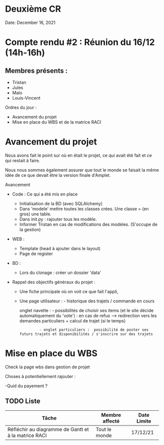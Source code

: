# Deuxième CR

Date: December 16, 2021

# Compte rendu #2 : Réunion du 16/12 (14h-16h)

## Membres présents :

- Tristan
- Jules
- Malo
- Louis-Vincent

Ordres du jour : 

- Avancement du projet
- Mise en place du WBS et de la matrice RACI

# Avancement du projet

Nous avons fait le point sur où en était le projet, ce qui avait été fait et ce qui restait à faire.

Nous nous sommes également assurer que tout le monde se faisait la même idée de ce que devait être la version finale d'Amplet.

Avancement 

- Code : Ce qui a été mis en place
    - Initialisation de la BD (avec SQLAlchemy)
    - Dans 'modele' mettre toutes les classes crées. Une classe = (en gros) une table.
    - Dans init.py : rajouter tous les modèle.
    - Informer Tristan en cas de modifications des modèles. (S'occupe de la gestion)
    
- WEB :
    - Template (head à ajouter dans le layout)
    - Page de register

- BD :
    - Lors du clonage : créer un dossier 'data'
    
- Rappel des objectifs généraux du projet :
    - Une fiche principale où on voit ce que fait l'appli,
    - Une page utilisateur : - historique des trajets / commande en cours
    
        onglet navette :  - possibilités de choisir ses items (et le site décide automatiquement du 'vote') : en cas de refus —> redirection vers les demandes particuliers + calcul de trajet (si le temps)
    
                   - onglet particuliers :  possibilité de poster ses futurs trajets et disponibilités / s'inscrire sur des trajets
    
             
    

# Mise en place du WBS

Check la page wbs dans gestion de projet

Choses à potentiellement rajouter :

-Quid du payement ?

## TODO Liste

| Tâche | Membre affecté | Date Limite |
| --- | --- | --- |
| Réfléchir au diagramme de Gantt et à la matrice RACI | Tout le monde | 17/12/21 |
